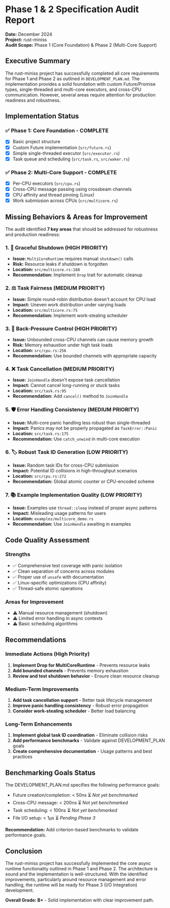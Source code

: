 # Phase 1 & 2 Specification Audit Report

**Date:** December 2024  
**Project:** rust-miniss  
**Audit Scope:** Phase 1 (Core Foundation) & Phase 2 (Multi-Core Support)

## Executive Summary

The rust-miniss project has successfully completed all core requirements for Phase 1 and Phase 2 as outlined in `DEVELOPMENT_PLAN.md`. The implementation provides a solid foundation with custom Future/Promise types, single-threaded and multi-core executors, and cross-CPU communication. However, several areas require attention for production readiness and robustness.

## Implementation Status

### ✅ Phase 1: Core Foundation - COMPLETE
- [x] Basic project structure
- [x] Custom Future implementation (`src/future.rs`)
- [x] Simple single-threaded executor (`src/executor.rs`)
- [x] Task queue and scheduling (`src/task.rs`, `src/waker.rs`)

### ✅ Phase 2: Multi-Core Support - COMPLETE  
- [x] Per-CPU executors (`src/cpu.rs`)
- [x] Cross-CPU message passing using crossbeam channels
- [x] CPU affinity and thread pinning (Linux)
- [x] Work submission across CPUs (`src/multicore.rs`)

## Missing Behaviors & Areas for Improvement

The audit identified **7 key areas** that should be addressed for robustness and production readiness:

### 1. 🔄 Graceful Shutdown (HIGH PRIORITY)
- **Issue:** `MultiCoreRuntime` requires manual `shutdown()` calls
- **Risk:** Resource leaks if shutdown is forgotten
- **Location:** `src/multicore.rs:188`
- **Recommendation:** Implement `Drop` trait for automatic cleanup

### 2. ⚖️ Task Fairness (MEDIUM PRIORITY)
- **Issue:** Simple round-robin distribution doesn't account for CPU load
- **Impact:** Uneven work distribution under varying loads
- **Location:** `src/multicore.rs:75`
- **Recommendation:** Implement work-stealing scheduler

### 3. 🚰 Back-Pressure Control (HIGH PRIORITY)
- **Issue:** Unbounded cross-CPU channels can cause memory growth
- **Risk:** Memory exhaustion under high task loads
- **Location:** `src/cpu.rs:256`
- **Recommendation:** Use bounded channels with appropriate capacity

### 4. ❌ Task Cancellation (MEDIUM PRIORITY)
- **Issue:** `JoinHandle` doesn't expose task cancellation
- **Impact:** Cannot cancel long-running or stuck tasks
- **Location:** `src/task.rs:95`
- **Recommendation:** Add `cancel()` method to `JoinHandle`

### 5. 🛡️ Error Handling Consistency (MEDIUM PRIORITY)
- **Issue:** Multi-core panic handling less robust than single-threaded
- **Impact:** Panics may not be properly propagated as `TaskError::Panic`
- **Location:** `src/task.rs:175`
- **Recommendation:** Use `catch_unwind` in multi-core execution

### 6. 🏷️ Robust Task ID Generation (LOW PRIORITY)
- **Issue:** Random task IDs for cross-CPU submission
- **Impact:** Potential ID collisions in high-throughput scenarios
- **Location:** `src/cpu.rs:272`
- **Recommendation:** Global atomic counter or CPU-encoded scheme

### 7. 📚 Example Implementation Quality (LOW PRIORITY)
- **Issue:** Examples use `thread::sleep` instead of proper async patterns
- **Impact:** Misleading usage patterns for users
- **Location:** `examples/multicore_demo.rs`
- **Recommendation:** Use `JoinHandle` awaiting in examples

## Code Quality Assessment

### Strengths
- ✅ Comprehensive test coverage with panic isolation
- ✅ Clean separation of concerns across modules
- ✅ Proper use of `unsafe` with documentation
- ✅ Linux-specific optimizations (CPU affinity)
- ✅ Thread-safe atomic operations

### Areas for Improvement
- ⚠️ Manual resource management (shutdown)
- ⚠️ Limited error handling in async contexts
- ⚠️ Basic scheduling algorithms

## Recommendations

### Immediate Actions (High Priority)
1. **Implement Drop for MultiCoreRuntime** - Prevents resource leaks
2. **Add bounded channels** - Prevents memory exhaustion
3. **Review and test shutdown behavior** - Ensure clean resource cleanup

### Medium-Term Improvements
1. **Add task cancellation support** - Better task lifecycle management
2. **Improve panic handling consistency** - Robust error propagation
3. **Consider work-stealing scheduler** - Better load balancing

### Long-Term Enhancements
1. **Implement global task ID coordination** - Eliminate collision risks
2. **Add performance benchmarks** - Validate against DEVELOPMENT_PLAN goals
3. **Create comprehensive documentation** - Usage patterns and best practices

## Benchmarking Goals Status

The DEVELOPMENT_PLAN.md specifies the following performance goals:
- Future creation/completion: < 50ns ⏳ *Not yet benchmarked*
- Cross-CPU message: < 200ns ⏳ *Not yet benchmarked*  
- Task scheduling: < 100ns ⏳ *Not yet benchmarked*
- File I/O setup: < 1μs ⏳ *Pending Phase 3*

**Recommendation:** Add criterion-based benchmarks to validate performance goals.

## Conclusion

The rust-miniss project has successfully implemented the core async runtime functionality outlined in Phase 1 and Phase 2. The architecture is sound and the implementation is well-structured. With the identified improvements, particularly around resource management and error handling, the runtime will be ready for Phase 3 (I/O Integration) development.

**Overall Grade: B+** - Solid implementation with clear improvement path.
